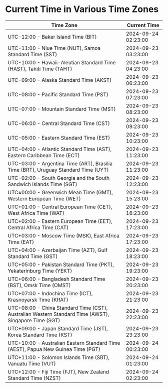 # Current Time in Various Time Zones

| Time Zone | Current Time |
|-----------|--------------|
| UTC-12:00 - Baker Island Time (BIT) | 2024-09-24 02:23:00 |
| UTC-11:00 - Niue Time (NUT), Samoa Standard Time (SST) | 2024-09-23 03:23:00 |
| UTC-10:00 - Hawaii-Aleutian Standard Time (HAST), Tahiti Time (TAHT) | 2024-09-23 04:23:00 |
| UTC-09:00 - Alaska Standard Time (AKST) | 2024-09-23 06:23:00 |
| UTC-08:00 - Pacific Standard Time (PST) | 2024-09-23 07:23:00 |
| UTC-07:00 - Mountain Standard Time (MST) | 2024-09-23 08:23:00 |
| UTC-06:00 - Central Standard Time (CST) | 2024-09-23 09:23:00 |
| UTC-05:00 - Eastern Standard Time (EST) | 2024-09-23 10:23:00 |
| UTC-04:00 - Atlantic Standard Time (AST), Eastern Caribbean Time (ECT) | 2024-09-23 11:23:00 |
| UTC-03:00 - Argentina Time (ART), Brasília Time (BRT), Uruguay Standard Time (UYT) | 2024-09-23 11:23:00 |
| UTC-02:00 - South Georgia and the South Sandwich Islands Time (SGT) | 2024-09-23 12:23:00 |
| UTC±00:00 - Greenwich Mean Time (GMT), Western European Time (WET) | 2024-09-23 15:23:00 |
| UTC+01:00 - Central European Time (CET), West Africa Time (WAT) | 2024-09-23 16:23:00 |
| UTC+02:00 - Eastern European Time (EET), Central Africa Time (CAT) | 2024-09-23 17:23:00 |
| UTC+03:00 - Moscow Time (MSK), East Africa Time (EAT) | 2024-09-23 17:23:00 |
| UTC+04:00 - Azerbaijan Time (AZT), Gulf Standard Time (GST) | 2024-09-23 18:23:00 |
| UTC+05:00 - Pakistan Standard Time (PKT), Yekaterinburg Time (YEKT) | 2024-09-23 19:23:00 |
| UTC+06:00 - Bangladesh Standard Time (BST), Omsk Time (OMST) | 2024-09-23 20:23:00 |
| UTC+07:00 - Indochina Time (ICT), Krasnoyarsk Time (KRAT) | 2024-09-23 21:23:00 |
| UTC+08:00 - China Standard Time (CST), Australian Western Standard Time (AWST), Singapore Time (SGT) | 2024-09-23 22:23:00 |
| UTC+09:00 - Japan Standard Time (JST), Korea Standard Time (KST) | 2024-09-23 23:23:00 |
| UTC+10:00 - Australian Eastern Standard Time (AEST), Papua New Guinea Time (PGT) | 2024-09-24 00:23:00 |
| UTC+11:00 - Solomon Islands Time (SBT), Vanuatu Time (VUT) | 2024-09-24 01:23:00 |
| UTC+12:00 - Fiji Time (FJT), New Zealand Standard Time (NZST) | 2024-09-24 02:23:00 |
